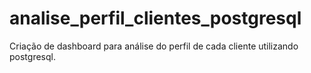# analise_perfil_clientes_postgresql
Criação de dashboard para análise do perfil de cada cliente utilizando postgresql. 
